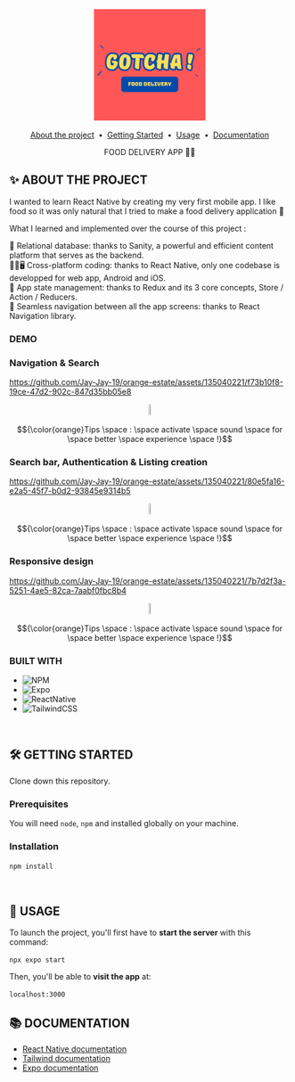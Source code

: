 <!-- HEADER -->
<div align="center">
  <img src="./assets/gotcha_logo.png" alt="Logo" width="200">
  
  <p align="center">
  <a href="#about-the-project">About the project</a> &nbsp;&bull;&nbsp;
  <a href="#getting-started">Getting Started</a> &nbsp;&bull;&nbsp;
  <a href="#usage">Usage</a> &nbsp;&bull;&nbsp;
  <a href="#documentation">Documentation</a>
  </p>

  <p align="center">
    FOOD DELIVERY APP 🛵💨
  </p>
</div>

<!-- ABOUT THE PROJECT -->
## ✨ ABOUT THE PROJECT
<p>
  I wanted to learn React Native by creating my very first mobile app. I like food so it was only natural that I tried to make a food delivery application 🤤 <br />
  
  What I learned and implemented over the course of this project :<br />
  
  🔑 Relational database: thanks to Sanity, a powerful and efficient content platform that serves as the backend.<br />
  📱🔄🖥️ Cross-platform coding: thanks to React Native, only one codebase is developped for web app, Android and iOS.<br />
  🏪 App state management: thanks to Redux and its 3 core concepts, Store / Action / Reducers.<br />
  💫 Seamless navigation between all the app screens: thanks to React Navigation library.
</p>

### DEMO

### Navigation & Search

https://github.com/Jay-Jay-19/orange-estate/assets/135040221/f73b10f8-19ce-47d2-902c-847d35bb05e8

<p align="center">
<img src="https://github.com/Jay-Jay-19/orange-estate/assets/135040221/019b88b7-fa5a-4306-a50f-8289157680f2" width=3% height=3%>
</p>

$${\color{orange}Tips \space : \space activate \space sound \space for \space better \space experience \space !}$$

### Search bar, Authentication & Listing creation

https://github.com/Jay-Jay-19/orange-estate/assets/135040221/80e5fa16-e2a5-45f7-b0d2-93845e9314b5

<p align="center">
<img src="https://github.com/Jay-Jay-19/orange-estate/assets/135040221/019b88b7-fa5a-4306-a50f-8289157680f2" width=3% height=3%>
</p>

$${\color{orange}Tips \space : \space activate \space sound \space for \space better \space experience \space !}$$

### Responsive design

https://github.com/Jay-Jay-19/orange-estate/assets/135040221/7b7d2f3a-5251-4ae5-82ca-7aabf0fbc8b4

<p align="center">
<img src="https://github.com/Jay-Jay-19/orange-estate/assets/135040221/019b88b7-fa5a-4306-a50f-8289157680f2" width=3% height=3%>
</p>

$${\color{orange}Tips \space : \space activate \space sound \space for \space better \space experience \space !}$$

### BUILT WITH
- ![NPM](https://img.shields.io/badge/NPM-%23000000.svg?style=for-the-badge&logo=npm&logoColor=white)
- ![Expo](https://img.shields.io/badge/Expo-%23000000.svg?style=for-the-badge&logo=expo&logoColor=white)
- ![ReactNative](https://img.shields.io/badge/reactnative-%2320232a.svg?style=for-the-badge&logo=react&logoColor=%2361DAFB)
- ![TailwindCSS](https://img.shields.io/badge/tailwindcss-%2338B2AC.svg?style=for-the-badge&logo=tailwind-css&logoColor=white)
<br>

<!-- GETTING STARTED -->
## 🛠 GETTING STARTED
Clone down this repository.

### Prerequisites
You will need `node`, `npm` and installed globally on your machine.  

### Installation

`npm install` 
<p></p><br>

<!-- USAGE -->
## 🥋 USAGE

To launch the project, you'll first have to __start the server__ with this command:

`npx expo start`  

Then, you'll be able to __visit the app__ at:

`localhost:3000`

<!-- DOCUMENTATION -->
## 📚 DOCUMENTATION
- [React Native documentation](https://reactnative.dev)
- [Tailwind documentation](https://tailwindcss.com/)
- [Expo documentation](https://expo.dev)

